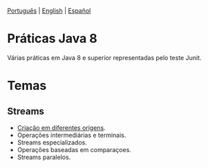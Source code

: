 
<p align="left">
  <a href="#">Português</a> |
   <a href="https://github.com/lucas-gio/pruebasJava8/tree/main/lang/en/README.md">English</a> |
  <a href="https://github.com/lucas-gio/pruebasJava8/">Español</a> 
</p>

# Práticas Java 8
Várias práticas em Java 8 e superior representadas pelo teste Junit.

# Temas
## Streams
* [Criação em diferentes origens](../main/src/test/java/practica/StreamCreationTest.java).
* Operações intermediárias e terminais.
* Streams especializados.
* Operações baseadas em comparaçoes.
* Streams paralelos.
